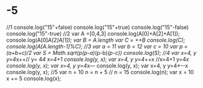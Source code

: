 # -5
<!DOCTYPE html> 
<html lang="en"> 
<head> 
<meta charset="UTF-8"> 
<meta name="viewport" content="width=device-width, initial-scale=1.0"> 
<meta http-equiv="X-UA-Compatible" content="ie=edge"> 
<title>Document</title>
 
//1 
console.log("15"+false) 
console.log("15"+true) 
console.log("15"-false) 
console.log("15"-true) 
//2 
var A =[0,4,3] 
console.log(A[0]+A[2]+A[1]); 
console.log(A[0]*A[2]*A[1]); 
var B = A.length 
var C = ++B 
console.log(C); 
console.log(A[A.length-1]%C); 
//3 
var a = 11 
var b = 12 
var c = 10 
var p = (a+b+c)/2 
var S = Math.sqrt(p*(p-a)*(p-b)*(p-c)) 
console.log(S); 
//4 
var x=4, y 
y=4*x++// y= 4*4 x=4+1 
console.log(y, x); 
var x=4, y 
y=4*++x //x=4+1 y=4*x 
console.log(y, x); 
var x=4, y 
y=4*x— 
console.log(y, x); 
var x=4, y 
y=4*--x 
console.log(y, x); 
//5 
var n = 10 
n = n + 5 // n = 15 
console.log(n); 
var x = 10 
x += 5 
console.log(x); 
